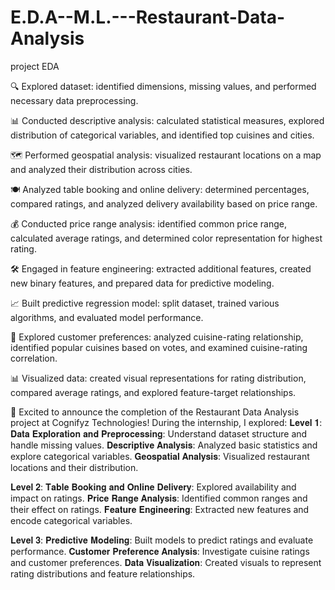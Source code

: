 # E.D.A--M.L.---Restaurant-Data-Analysis
project EDA

🔍 Explored dataset: identified dimensions, missing values, and performed necessary data preprocessing.

📊 Conducted descriptive analysis: calculated statistical measures, explored distribution of categorical variables, and identified top cuisines and cities.

🗺️ Performed geospatial analysis: visualized restaurant locations on a map and analyzed their distribution across cities.

🍽️ Analyzed table booking and online delivery: determined percentages, compared ratings, and analyzed delivery availability based on price range.

💰 Conducted price range analysis: identified common price range, calculated average ratings, and determined color representation for highest rating.

🛠️ Engaged in feature engineering: extracted additional features, created new binary features, and prepared data for predictive modeling.

📈 Built predictive regression model: split dataset, trained various algorithms, and evaluated model performance.

🍔 Explored customer preferences: analyzed cuisine-rating relationship, identified popular cuisines based on votes, and examined cuisine-rating correlation.

📊 Visualized data: created visual representations for rating distribution, compared average ratings, and explored feature-target relationships.


🚀 Excited to announce the completion of the Restaurant Data Analysis project at Cognifyz Technologies!
During the internship, I explored:
𝐋𝐞𝐯𝐞𝐥 𝟏:
 𝐃𝐚𝐭𝐚 𝐄𝐱𝐩𝐥𝐨𝐫𝐚𝐭𝐢𝐨𝐧 𝐚𝐧𝐝 𝐏𝐫𝐞𝐩𝐫𝐨𝐜𝐞𝐬𝐬𝐢𝐧𝐠: Understand dataset structure and handle missing values. 
 𝐃𝐞𝐬𝐜𝐫𝐢𝐩𝐭𝐢𝐯𝐞 𝐀𝐧𝐚𝐥𝐲𝐬𝐢𝐬: Analyzed basic statistics and explore categorical variables. 
 𝐆𝐞𝐨𝐬𝐩𝐚𝐭𝐢𝐚𝐥 𝐀𝐧𝐚𝐥𝐲𝐬𝐢𝐬: Visualized restaurant locations and their distribution.
 
𝐋𝐞𝐯𝐞𝐥 𝟐:
 𝐓𝐚𝐛𝐥𝐞 𝐁𝐨𝐨𝐤𝐢𝐧𝐠 𝐚𝐧𝐝 𝐎𝐧𝐥𝐢𝐧𝐞 𝐃𝐞𝐥𝐢𝐯𝐞𝐫𝐲: Explored availability and impact on ratings. 
 𝐏𝐫𝐢𝐜𝐞 𝐑𝐚𝐧𝐠𝐞 𝐀𝐧𝐚𝐥𝐲𝐬𝐢𝐬: Identified common ranges and their effect on ratings. 
 𝐅𝐞𝐚𝐭𝐮𝐫𝐞 𝐄𝐧𝐠𝐢𝐧𝐞𝐞𝐫𝐢𝐧𝐠: Extracted new features and encode categorical variables. 

𝐋𝐞𝐯𝐞𝐥 𝟑:
 𝐏𝐫𝐞𝐝𝐢𝐜𝐭𝐢𝐯𝐞 𝐌𝐨𝐝𝐞𝐥𝐢𝐧𝐠: Built models to predict ratings and evaluate performance. 
 𝐂𝐮𝐬𝐭𝐨𝐦𝐞𝐫 𝐏𝐫𝐞𝐟𝐞𝐫𝐞𝐧𝐜𝐞 𝐀𝐧𝐚𝐥𝐲𝐬𝐢𝐬: Investigate cuisine ratings and customer preferences. 
 𝐃𝐚𝐭𝐚 𝐕𝐢𝐬𝐮𝐚𝐥𝐢𝐳𝐚𝐭𝐢𝐨𝐧: Created visuals to represent rating distributions and feature relationships.
 
